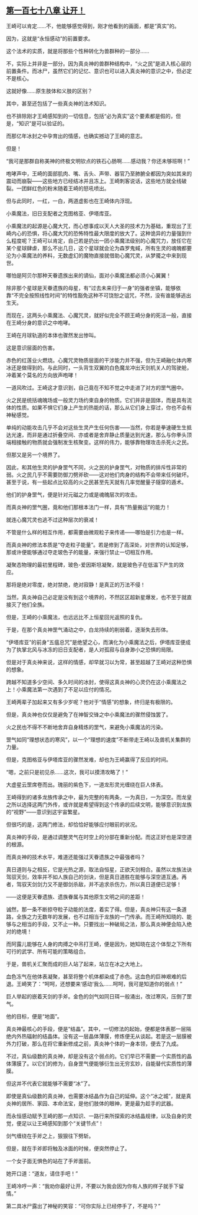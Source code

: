 ## [第一百七十八章 让开！](https://www.xxbiquge.com/11_11207/9222863.html)


  王崎可以肯定……不，他能够感觉得到，刚才他看到的画面，都是“真实”的。

  因为，这就是“永恒感动”的前置要求。

  这个法术的实质，就是将那些个性种转化为兽群种的一部分……

  不，实际上并非是一部分。因为真炎神的兽群种结构中，“火之民”是进入核心层的前置条件。而冰尸，虽然它们的记忆、意识也可以进入真炎神的意识之中，但必定不是核心。

  这就好像……原生肢体和义肢的区别？

  其中，甚至还包括了一些真炎神的法术知识。

  也不排除刚才王崎感知到的一切信息，包括“必为真实”这个要素都是假的，但是，“知识”是可以验证的。

  而那亿年冰封之中孕育出的情感，也确实撼动了王崎的意志。

  但是！

  “我可是那群自称美神的终极文明钦点的铁石心肠啊……感动我？你还未够班啊！”

  咆哮声中，王崎的面部肌肉、嘴、舌头、声带、器官乃至肺腑全都因为突如其来的震动而崩裂——这些地方已经结冰并且冻上。王崎刺客说话，这些地方就全线破裂。一团鲜红色的粉末随着王崎的怒吼喷出。

  但与此同时，一红，一白，两道虚影也在王崎体内浮现。

  小乘魔法，旧日支配者之克图格亚、伊塔库亚。

  小乘魔法的起源是心魔大咒，而心想事成以天人大圣的技术力为基础，重现出了王崎内心的恐惧，将心魔大咒的恐怖特性最大限度的放大了。这种诡异的力量强到什么程度呢？王崎可以肯定，自己若是扔出一团小乘魔法级别的心魔咒力，放任它在某个星球肆虐，那么不出几日，这个星球就会沦为森罗鬼蜮，所有生灵的魂魄都要沦为小乘魔法的养料，无数虚幻的魔物直接就借助心魔咒灵，从梦魇之中来到现世。

  哪怕是阿贝尔那种天眷遗族出来的谪仙，面对小乘魔法都必须小心翼翼！

  除非那个星球是天眷遗族的母星，有“过去未来归于一身”的强者坐镇，能够依靠“不完全按照线性时间”的特性豁免这种不可饶恕之诅咒，不然，没有谁能够逃出生天。

  而现在，这两头小乘魔法、心魔咒灵，就好似完全不顾王崎分身的死活一般，直接在王崎分身的意识之中咆哮。

  王崎在月球轨道的本体也骤然发出惨叫。

  这是意识层面的伤害。

  赤色的红莲业火燃烧。心魔咒灵物质层面的干涉能力并不强，但为王崎融化体内寒冰还是做得到的。与此同时，一头背生双翼的白色魔龙冲出天剑机关人的驾驶舱，冲着某个莫名的方向放声咆哮！

  一道风吹过。王崎这才意识到，自己竟在不知不觉之中走进了对方的罡气圈中。

  火之民是统括魂魄场或一般灵力场约束自身的物质。它们并非是固体，而是具有流体的性质。如果不惧它们身上产生的热能的话，那么从它们身上穿过，你也不会有神秘感觉。

  单纯的动能攻击几乎不会对这些生灵产生任何伤害——当然，你若是拳速硬生生抵达光速，而非是通过折叠空间、亦或者是舍弃静止质量达到光速，那么与你拳头顶端相接触的物质就会强制发生核聚变。这样的伟力，能够靠物理攻击杀死火之民。

  但那又是另一个境界了。

  因此，和其他生灵的护身罡气不同，火之民的护身罡气，对物质的排斥性非常的弱。火之民几乎不需要防御刀劈斧砍——这对他们肉身的结构不会带来任何破坏。甚至于说，有一些起点比较高的火之民甚至先天就有几率觉醒量子隧穿的遁术。

  他们的护身罡气，便是针对元磁之力或是魂魄层次的攻击。

  而真炎神的罡气圈，竟和他们那根本法门一样，具有“热量搬运”的能力！

  就连心魔咒灵也逃不过这种层次的衰减！

  不管是什么样的相互作用，都需要由微观粒子来传递——哪怕是引力也是一样。

  而真炎神的修法本质是“夺走粒子能量”。若是修到了高深处，对世界的认知足够，那或许便能够通过夺走玻色子的能量，来强行禁止一切相互作用。

  凝聚态物理的最初里程碑，玻色-爱因斯坦凝聚，就是玻色子在低温下产生的效应。

  那将是绝对零度，绝对禁绝，绝对寂静！是真正的万法不侵！

  当然，真炎神自己必定是没有到这个境界的，不然区区超新星爆发，也不至于就直接灭了他们全族。

  但是，王崎的小乘魔法，也远远比不上恒星回光返照的复仇。

  于是，在那个真炎神罡气涌动之中，白龙持续的削弱着，逐渐失去形体。

  “伊塔库亚”的前身“五瘟总咒”是绝望之心，而演化为小乘魔法之后，伊塔库亚便成为了执掌北风与冰冻的旧日支配者，是人对孤寂与自身渺小之恐惧的局限。

  但是对于真炎神来说，这样的情感，却早就习以为常，甚至超越了王崎对这种恐惧的想象。

  跨越不知道多少空间、多久时间的冰封，使得这真炎神的心灵仍在这小乘魔法之上！小乘魔法第一次遇到了不足以应付的情况。

  王崎两辈子加起来又有多少岁呢？他对于“情感”的想象，终归是有极限的。

  但是，真炎神也仅仅是避免了在神智交锋之中小乘魔法的骤然侵蚀罢了。

  火之民也不得不不断地舍弃自身精炼的罡气，来避免小乘魔法的污染。

  罡气如同“理想状态的寒风”，以一个“理想的速度”不断带走王崎以及兽机关集群的力量。

  但是，克图格亚与伊塔库亚的骤然发难，却也为王崎赢得了反应的时间。

  “嗯，之前只是初见杀……这次，我可以摸清攻略了！”

  大虚星云罡席卷而出。瑰丽的紫色下，一道龙形灵光缠绕在巨人体表。

  王崎得到的诸多龙族传承之中，最为完整的有两条，一为真日，一为深空。而龙皇之所以选择这两门外传，或许就是希望得到这个传承的后续文明，能够意识到龙族的“视野”——意识到这宇宙繁星。

  但很巧的是，这两门修法，却恰恰好能够应付眼前的状况。

  真炎神的手段，是通过调整灵气在时空上的分部在重新分配。而这正好也是深空道的根源。

  而真炎神的技术水平，难道还能强过天眷遗族之中最强者吗？

  真日道则与之相反，它是光热之源，取法自恒星，正欲天剑相合。虽然以龙族法诀驾驭天剑，效率并不如人族自己的剑诀，但是真日道胜在能够与深空道互通。再者，驾驭天剑剑力又不是御剑杀敌，并不追求杀伤力，所以真日道便已足够！

  ——这便是天眷遗族、遗族眷属与其他原生文明之间的差距！

  诚然，那一条不断掠夺粒子动能的法度，着实了得。但是，真炎神只有这一条道路，全族之力无数年的发展，也不过相当于龙族的一门传承。而王崎所知晓的、能够与之相当的手段，又不止一种。只要找出一种破局之法，那么真炎神便会陷入绝对的绝境！

  而阿露儿能够在人身的肉搏之中吊打王崎，便是因为，她知晓在这个体型之下所有可行的武学、所有可能的策略组合。

  于是，兽机关汇聚而成的巨人站了起来，站立在冰之大地上。

  血色冻气在他体表凝聚，甚至将整个机体都染成了赤色。这血色的巨神艰难的后退。王崎笑了：“呵呵，还想要来‘感动’我么……呵呵，我可是知道你的弱点！”

  巨人举起的嵌着天剑的手斧。金色的剑气如同日珥一般涌出，改过寒风，压倒了罡气。

  他的目标，便是“地面”。

  真炎神最核心的手段，便是“结晶”。其中，一切修法的起始，便都是体表那一层隔绝内外热辐射的结晶体。没有这一层晶体薄膜，修炼便无从谈起。若是这一层膜被外力打破，那么在将它重新修成之前，真炎神个体的一身本领，便去了九成。

  不过，真仙级数的真炎神，却是没有这个弱点的。它们早已不需要一个实质性的晶体薄膜了。以它们的修为，自身罡气便能够衍生出无穷玄妙，自能替代实质性的薄膜。

  但这并不代表它就能够不需要“冰”了。

  即使是真仙级数的真炎神，也需要冰结晶作为自己的延伸。这个“冰之城”，就是真炎神的居所、家园、本命法宝，是他们肢体的眼神，更是最为趁手的武器。

  而永恒感动赋予王崎的那一点知识、一路行来所探索的冰结晶规律，以及自身的灵觉，便足以让王崎感知到那个“关键节点”！

  剑气缠绕在手斧之上，狠狠往下劈斩。

  但是，就在手斧即将触及冰面的时候，便突然停止了。

  一个女子面无惧色的站在了手斧面前。

  她开口道：“道友，请住手吧！”

  王崎冷哼一声：“我劝你最好让开，不要以为我会因为你有人族的样子就手下留情。”

  第二具冰尸露出了神秘的笑容：“可你实际上已经停手了，不是吗？”
